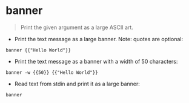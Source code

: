 # banner

> Print the given argument as a large ASCII art.

- Print the text message as a large banner. Note: quotes are optional:

`banner {{"Hello World"}}`

- Print the text message as a banner with a width of 50 characters:

`banner -w {{50}} {{"Hello World"}}`

- Read text from stdin and print it as a large banner:

`banner`
